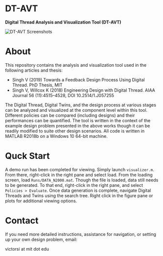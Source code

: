 # DT-AVT
**Digital Thread Analysis and Visualization Tool (DT-AVT)**

![DT-AVT Screenshots](/Figures/images/DT-AVT.png)

# About 
This repository contains the analysis and visualization tool used in the following articles and thesis:

- Singh V (2019) Towards a Feedback Design Process Using Digital Thread. PhD Thesis, MIT
- Singh V, Willcox K (2018) Engineering Design with Digital Thread. AIAA Journal 56 (11):4515–4528, DOI 10.2514/1.J057255

The Digital Thread, Digital Twins, and the design process at various stages can be analyzed and visualized at the component level within this tool. Different policies can be compared (including designs) and their performances can be quantified. The tool is written in the context of the example design problem presented in the above works though it can be readily modified to suite other design scenarios. All code is written in MATLAB R2018b on a Windows 10 64-bit machine.

# Quck Start
A demo run has been completed for viewing. Simply launch `visualizer.m`. From there, right-click in the right pane and select load. From the loading screen, load `Runs/DATA_N2000.mat`. Though the file is loaded, data still needs to be generated. To that end, right-click in the right pane, and select `Policies > Evaluate`. Once data generation is complete, navigate Digital Threads and Twins using the search tree. Right click in the figure pane or plots for additional viewing options.

# Contact
If you need more detailed instructions, assistance for navigation, or setting up your own design problem, email: 

victorsi at mit dot edu 

